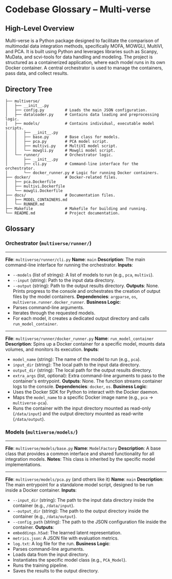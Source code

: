 # Codebase Glossary – Multi-verse

## High-Level Overview

Multi-verse is a Python package designed to facilitate the comparison of multimodal data integration methods, specifically MOFA, MOWGLI, MultiVI, and PCA. It is built using Python and leverages libraries such as Scanpy, MuData, and scvi-tools for data handling and modeling. The project is structured as a containerized application, where each model runs in its own Docker container. A central orchestrator is used to manage the containers, pass data, and collect results.

## Directory Tree

```
├── multiverse/
│   ├── __init__.py
│   ├── config.py         # Loads the main JSON configuration.
│   ├── dataloader.py     # Contains data loading and preprocessing logic.
│   ├── models/           # Contains individual, executable model scripts.
│   │   ├── __init__.py
│   │   ├── base.py       # Base class for models.
│   │   ├── pca.py        # PCA model script.
│   │   ├── multivi.py    # MultiVI model script.
│   │   └── mowgli.py     # Mowgli model script.
│   └── runner/           # Orchestrator logic.
│       ├── __init__.py
│       ├── cli.py        # Command-line interface for the orchestrator.
│       └── docker_runner.py # Logic for running Docker containers.
├── docker/               # Docker-related files.
│   ├── pca.Dockerfile
│   ├── multivi.Dockerfile
│   └── mowgli.Dockerfile
├── docs/                 # Documentation files.
│   ├── MODEL_CONTAINERS.md
│   └── RUNNER.md
├── Makefile              # Makefile for building and running.
└── README.md             # Project documentation.
```

## Glossary

### Orchestrator (`multiverse/runner/`)

---

**File**: `multiverse/runner/cli.py`
**Name**: `main`
**Description**: The main command-line interface for running the orchestrator.
**Inputs**:
- `--models` (list of strings): A list of models to run (e.g., `pca`, `multivi`).
- `--input` (string): Path to the input data directory.
- `--output` (string): Path to the output results directory.
**Outputs**: None. Prints progress to the console and orchestrates the creation of output files by the model containers.
**Dependencies**: `argparse`, `os`, `multiverse.runner.docker_runner`.
**Business Logic**:
- Parses command-line arguments.
- Iterates through the requested models.
- For each model, it creates a dedicated output directory and calls `run_model_container`.

---

**File**: `multiverse/runner/docker_runner.py`
**Name**: `run_model_container`
**Description**: Spins up a Docker container for a specific model, mounts data volumes, and monitors its execution.
**Inputs**:
- `model_name` (string): The name of the model to run (e.g., `pca`).
- `input_dir` (string): The local path to the input data directory.
- `output_dir` (string): The local path for the output results directory.
- `extra_args` (list, optional): Extra command-line arguments to pass to the container's entrypoint.
**Outputs**: None. The function streams container logs to the console.
**Dependencies**: `docker`, `os`.
**Business Logic**:
- Uses the Docker SDK for Python to interact with the Docker daemon.
- Maps the `model_name` to a specific Docker image name (e.g., `pca` -> `multiverse-pca`).
- Runs the container with the input directory mounted as read-only (`/data/input`) and the output directory mounted as read-write (`/data/output`).

### Models (`multiverse/models/`)

---

**File**: `multiverse/models/base.py`
**Name**: `ModelFactory`
**Description**: A base class that provides a common interface and shared functionality for all integration models.
**Notes**: This class is inherited by the specific model implementations.

---

**File**: `multiverse/models/pca.py` (and others like it)
**Name**: `main`
**Description**: The main entrypoint for a standalone model script, designed to be run inside a Docker container.
**Inputs**:
- `--input_dir` (string): The path to the input data directory inside the container (e.g., `/data/input`).
- `--output_dir` (string): The path to the output directory inside the container (e.g., `/data/output`).
- `--config_path` (string): The path to the JSON configuration file inside the container.
**Outputs**:
- `embeddings.h5ad`: The learned latent representation.
- `metrics.json`: A JSON file with evaluation metrics.
- `log.txt`: A log file for the run.
**Business Logic**:
- Parses command-line arguments.
- Loads data from the input directory.
- Instantiates the specific model class (e.g., `PCA_Model`).
- Runs the training pipeline.
- Saves the results to the output directory.
